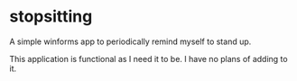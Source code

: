 stopsitting
===========

A simple winforms app to periodically remind myself to stand up.

This application is functional as I need it to be. I have no plans of adding to it.
